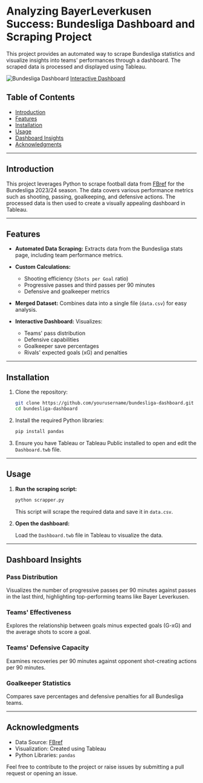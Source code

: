  # Analyzing BayerLeverkusen Success: Bundesliga Dashboard and Scraping Project

This project provides an automated way to scrape Bundesliga statistics and visualize insights into teams' performances through a dashboard. The scraped data is processed and displayed using Tableau.

![Bundesliga Dashboard](Dashboard%201.png) [Interactive Dashboard](https://public.tableau.com/app/profile/jose.baixauli/viz/BayernLeverkusensUnbeatenSeason/Dashboard1?publish=yes)

## Table of Contents

- [Introduction](#introduction)
- [Features](#features)
- [Installation](#installation)
- [Usage](#usage)
- [Dashboard Insights](#dashboard-insights)
- [Acknowledgments](#acknowledgments)

---

## Introduction

This project leverages Python to scrape football data from [FBref](https://fbref.com/) for the Bundesliga 2023/24 season. The data covers various performance metrics such as shooting, passing, goalkeeping, and defensive actions. The processed data is then used to create a visually appealing dashboard in Tableau.

---

## Features

- **Automated Data Scraping:** 
  Extracts data from the Bundesliga stats page, including team performance metrics.
  
- **Custom Calculations:**
  - Shooting efficiency (`Shots per Goal` ratio)
  - Progressive passes and third passes per 90 minutes
  - Defensive and goalkeeper metrics
  
- **Merged Dataset:** Combines data into a single file (`data.csv`) for easy analysis.

- **Interactive Dashboard:** Visualizes:
  - Teams' pass distribution
  - Defensive capabilities
  - Goalkeeper save percentages
  - Rivals' expected goals (xG) and penalties

---

## Installation

1. Clone the repository:

    ```bash
    git clone https://github.com/yourusername/bundesliga-dashboard.git
    cd bundesliga-dashboard
    ```

2. Install the required Python libraries:

    ```bash
    pip install pandas
    ```

3. Ensure you have Tableau or Tableau Public installed to open and edit the `Dashboard.twb` file.

---

## Usage

1. **Run the scraping script:**

    ```bash
    python scrapper.py
    ```

    This script will scrape the required data and save it in `data.csv`.

2. **Open the dashboard:**

    Load the `Dashboard.twb` file in Tableau to visualize the data.

---

## Dashboard Insights

### Pass Distribution
Visualizes the number of progressive passes per 90 minutes against passes in the last third, highlighting top-performing teams like Bayer Leverkusen.

### Teams' Effectiveness
Explores the relationship between goals minus expected goals (G-xG) and the average shots to score a goal.

### Teams' Defensive Capacity
Examines recoveries per 90 minutes against opponent shot-creating actions per 90 minutes.

### Goalkeeper Statistics
Compares save percentages and defensive penalties for all Bundesliga teams.

---

## Acknowledgments

- Data Source: [FBref](https://fbref.com/)
- Visualization: Created using Tableau
- Python Libraries: `pandas`

Feel free to contribute to the project or raise issues by submitting a pull request or opening an issue.
